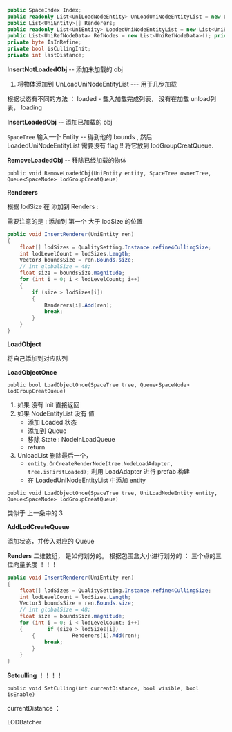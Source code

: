 
```C#
  
public SpaceIndex Index;  
public readonly List<UniLoadNodeEntity> UnLoadUniNodeEntityList = new List<UniLoadNodeEntity>();  
public List<UniEntity>[] Renderers;  
public readonly List<UniEntity> LoadedUniNodeEntityList = new List<UniEntity>();  
public List<UniRefNodeData> RefNodes = new List<UniRefNodeData>(); private AOINodeState state = AOINodeState.None;  
private byte IsInRefine;  
private bool isCullingInit;  
private int lastDistance;
```

**InsertNotLoadedObj** -- 添加未加载的 obj

1. 将物体添加到 UnLoadUniNodeEntityList  --- 用于几步加载

根据状态有不同的方法 ： loaded - 载入加载完成列表， 没有在加载 unload列表，  loading 

**InsertLoadedObj** -- 添加已加载的 obj

`SpaceTree` 输入一个 Entity -- 得到他的 bounds , 然后 LoadedUniNodeEntityList
需要没有 flag !!  将它放到 lodGroupCreatQueue.

**RemoveLoadedObj** -- 移除已经加载的物体

`public void RemoveLoadedObj(UniEntity entity, SpaceTree ownerTree, Queue<SpaceNode> lodGroupCreatQueue)` 

**Renderers**  

根据 lodSize 在 添加到 Renders : 

需要注意的是 :   添加到 第一个 大于 lodSize 的位置

```c#
public void InsertRenderer(UniEntity ren)  
{  
    float[] lodSizes = QualitySetting.Instance.refine4CullingSize;  
    int lodLevelCount = lodSizes.Length;  
    Vector3 boundsSize = ren.Bounds.size;  
    // int globalSize = 48;  
    float size = boundsSize.magnitude;  
    for (int i = 0; i < lodLevelCount; i++)  
    {        
	    if (size > lodSizes[i])  
        {            
	        Renderers[i].Add(ren);  
            break;  
        }    
    }
}
```

**LoadObject**

将自己添加到对应队列

**LoadObjectOnce**

`public bool LoadObjectOnce(SpaceTree tree, Queue<SpaceNode> lodGroupCreatQueue)`

1. 如果 没有 Init 直接返回 
2. 如果 NodeEntityList  没有 值
	-  添加 Loaded 状态
	-  添加到 Queue
	-  移除 State  : NodeInLoadQueue
	-  return
3.  UnloadList 删除最后一个， 
	-   `entity.OnCreateRenderNode(tree.NodeLoadAdapter, tree.isFirstLoaded);` 利用 LoadAdapter 进行 prefab 构建
	-  在 LoadedUniNodeEntityList 中添加 entity

`public void LoadObjectOnce(SpaceTree tree, UniLoadNodeEntity entity, Queue<SpaceNode> lodGroupCreatQueue)`

类似于 上一条中的 3


**AddLodCreateQueue**

添加状态，并传入对应的 Queue


**Renders**  二维数组， 是如何划分的。 根据包围盒大小进行划分的 ： 三个点的三位向量长度 ！！！

```c#
public void InsertRenderer(UniEntity ren)  
{  
    float[] lodSizes = QualitySetting.Instance.refine4CullingSize;  
    int lodLevelCount = lodSizes.Length;  
    Vector3 boundsSize = ren.Bounds.size;  
    // int globalSize = 48;  
    float size = boundsSize.magnitude;  
    for (int i = 0; i < lodLevelCount; i++)  
    {        if (size > lodSizes[i])  
        {            Renderers[i].Add(ren);  
            break;  
        }        
    }
}
```


**Setculling**  ！！！！

`public void SetCulling(int currentDistance, bool visible, bool isEnable)`

currentDistance ： 


LODBatcher